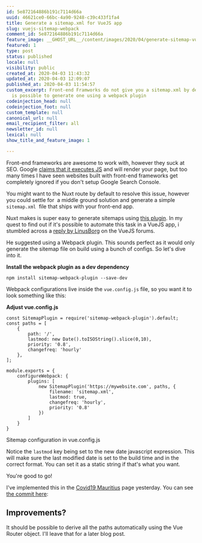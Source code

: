 ```yaml
---
id: 5e872164886b191c7114d66a
uuid: 46621ce0-66bc-4a90-9248-c39c433f1fa4
title: Generate a sitemap.xml for VueJS app
slug: vuejs-sitemap-webpack
comment_id: 5e872164886b191c7114d66a
feature_image: __GHOST_URL__/content/images/2020/04/generate-sitemap-vue-webpack.jpg
featured: 1
type: post
status: published
locale: null
visibility: public
created_at: 2020-04-03 11:43:32
updated_at: 2020-04-03 12:09:07
published_at: 2020-04-03 11:54:57
custom_excerpt: Front-end Framworks do not give you a sitemap.xml by default. It
  is possible to generate one using a webpack plugin
codeinjection_head: null
codeinjection_foot: null
custom_template: null
canonical_url: null
email_recipient_filter: all
newsletter_id: null
lexical: null
show_title_and_feature_image: 1

---
```


Front-end frameworks are awesome to work with, however they suck at SEO. Google [claims that it executes JS](https://webmasters.googleblog.com/2019/05/the-new-evergreen-googlebot.html) and will render your page, but too many times I have seen websites built with front-end frameworks get completely ignored if you don't setup Google Search Console.

You might want to the Nuxt route by default to resolve this issue, however you could settle for  a middle ground solution and generate a simple `sitemap.xml`  file that ships with your front-end app.

Nuxt makes is super easy to generate sitemaps using [this plugin](https://www.npmjs.com/package/@nuxtjs/sitemap). In my quest to find out if it's possible to automate this task in a VueJS app, i stumbled across a [reply by LinusBorg](https://forum.vuejs.org/t/ssr-generate-sitemap-xml/42401/2) on the VueJS forums.

He suggested using a Webpack plugin. This sounds perfect as it would only generate the sitemap file on build using a bunch of configs. So let's dive into it.

**Install the webpack plugin as a dev dependency**

    npm install sitemap-webpack-plugin --save-dev

Webpack configurations live inside the `vue.config.js` file, so you want it to look something like this:

**Adjust vue.config.js**

    const SitemapPlugin = require('sitemap-webpack-plugin').default;
    const paths = [
        {
            path: '/',
            lastmod: new Date().toISOString().slice(0,10),
            priority: '0.8',
            changefreq: 'hourly'
        },
    ];
    
    module.exports = {
        configureWebpack: {
            plugins: [
                new SitemapPlugin('https://mywebsite.com', paths, {
                    filename: 'sitemap.xml',
                    lastmod: true,
                    changefreq: 'hourly',
                    priority: '0.8'
                })
            ]
        }
    }

Sitemap configuration in vue.config.js

Notice the `lastmod` key being set to the new date javascript expression. This will make sure the last modified date is set to the build time and in the correct format. You can set it as a static string if that's what you want.

You're good to go!

I've implemented this in the [Covid19 Mauritius](https://covid19.ramgolam.com) page yesterday. You can see [the commit here](https://github.com/MrSunshyne/covid19-mauritius/commit/3411a4bf2fd758373ea245d6e334083432c5f70b):

## Improvements?

It should be possible to derive all the paths automatically using the Vue Router object. I'll leave that for a later blog post.
